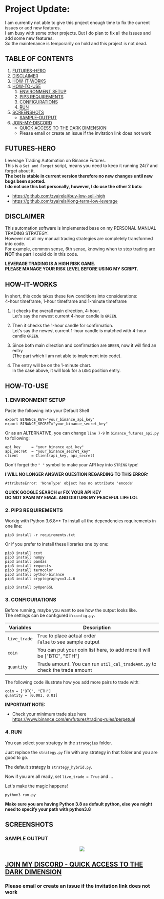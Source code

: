 # Project Update:
I am currently not able to give this project enough time to fix the current issues or add new features.  
I am busy with some other projects. But I do plan to fix all the issues and add some new features.  
So the maintenance is temporarily on hold and this project is not dead.

## TABLE OF CONTENTS

1. [FUTURES-HERO](#futures_hero)
2. [DISCLAIMER](#hello_disclaimer)
3. [HOW-IT-WORKS](#how_it_works)
4. [HOW-TO-USE](#how_to_use)
    1. [ENVIRONMENT SETUP](#environment_setup)
    2. [PIP3 REQUIREMENTS](#pip3_requirements)
    3. [CONFIGURATIONS](#configurations)
    4. [RUN](#run)
5. [SCREENSHOTS](#hello_screenshots)
    - [SAMPLE-OUTPUT](#sample_output)
6. [JOIN-MY-DISCORD](#discord)
    - [QUICK ACCESS TO THE DARK DIMENSION](https://discord.gg/6J2mXvYsFB)
    - Please email or create an issue if the invitation link does not work  

<a name="futures_hero"></a>
## FUTURES-HERO
Leverage Trading Automation on Binance Futures.  
This is a `Set and Forget` script, means you need to keep it running 24/7 and forget about it.  
**The bot is stable in current version therefore no new changes until new bugs been spotted.**  
**I do not use this bot personally, however, I do use the other 2 bots:**  
- https://github.com/zyairelai/buy-low-sell-high
- https://github.com/zyairelai/long-term-low-leverage

<a name="hello_disclaimer"></a>
## DISCLAIMER
This automation software is implemented base on my PERSONAL MANUAL TRADING STRATEGY.  
However not all my manual trading strategies are completely transformed into code.  
For example, common sense, 6th sense, knowing when to stop trading are **NOT** the part I could do in this code.  

**LEVERAGE TRADING IS A HIGH RISK GAME.**  
**PLEASE MANAGE YOUR RISK LEVEL BEFORE USING MY SCRIPT.**

<a name="how_it_works"></a>
## HOW-IT-WORKS
In short, this code takes these few conditions into considerations:  
4-hour timeframe, 1-hour timeframe and 1-minute timeframe

1. It checks the overall main direction, 4-hour.  
   Let's say the newest current 4-hour candle is `GREEN`.  

2. Then it checks the 1-hour candle for confirmation.  
   Let's say the newest current 1-hour candle is matched with 4-hour candle `GREEN`.  

3. Since both main direction and confirmation are `GREEN`, now it will find an entry  
   (The part which I am not able to implement into code). 

4. The entry will be on the 1-minute chart.  
   In the case above, it will look for a `LONG` position entry.

<a name="how_to_use"></a>
## HOW-TO-USE
<a name="environment_setup"></a>
### 1. ENVIRONMENT SETUP
Paste the following into your Default Shell
```
export BINANCE_KEY="your_binance_api_key"
export BINANCE_SECRET="your_binance_secret_key"
```

Or as an ALTERNATIVE, you can change `line 7-9` in `binance_futures_api.py` to following: 
```
api_key     = "your_binance_api_key"
api_secret  = "your_binance_secret_key"
client      = Client(api_key, api_secret)
```
Don't forget the `" "` symbol to make your API key into `STRING` type!  

**I WILL NO LONGER ANSWER QUESTION REGARDING TO THIS ERROR:**
```
AttributeError: 'NoneType' object has no attribute 'encode'
``` 
**QUICK GOOGLE SEARCH or FIX YOUR API KEY**  
**DO NOT SPAM MY EMAIL AND DISTURB MY PEACEFUL LIFE LOL**

<a name="pip3_requirements"></a>
### 2. PIP3 REQUIREMENTS
Workig with Python 3.6.8**
To install all the dependencies requirements in one line:
```
pip3 install -r requirements.txt
```
Or if you prefer to install these libraries one by one:
```
pip3 install ccxt
pip3 install numpy
pip3 install pandas
pip3 install requests
pip3 install termcolor
pip3 install python-binance
pip3 install cryptography==3.4.6

pip3 install pyOpenSSL

```

<a name="configurations"></a>
### 3. CONFIGURATIONS
Before running, maybe you want to see how the output looks like.  
The settings can be configured in `config.py`.

| Variables           | Description                                                                                            |
| --------------------| -------------------------------------------------------------------------------------------------------|
| `live_trade`        |`True` to place actual order <br /> `False` to see sample output                                        |
| `coin`              | You can put your coin list here, to add more it will be ["BTC", "ETH"]                                 |
| `quantity`          | Trade amount. You can run `util_cal_tradeAmt.py` to check the trade amount                             |

The following code illustrate how you add more pairs to trade with:  
```
coin = ["BTC", "ETH"]
quantity = [0.001, 0.01]
```
**IMPORTANT NOTE:**  
- Check your minimum trade size here https://www.binance.com/en/futures/trading-rules/perpetual

<a name="run"></a>
### 4. RUN
You can select your strategy in the `strategies` folder.  

Just replace the `strategy.py` file with any strategy in that folder and you are good to go.  

The default strategy is `strategy_hybrid.py`.  

Now if you are all ready, set `live_trade = True` and ...

Let's make the magic happens!
```
python3 run.py
```

**Make sure you are having Python 3.8 as default python, else you might need to specify your path with python3.8**

<a name="hello_screenshots"></a>
## SCREENSHOTS

<a name="sample_output"></a>
### SAMPLE OUTPUT
<p align="center">
  <img src="screenshots/sample_output.png">
</p>

<a name="discord"></a>
## [JOIN MY DISCORD - QUICK ACCESS TO THE DARK DIMENSION](https://discord.gg/6J2mXvYsFB)
### Please email or create an issue if the invitation link does not work  
